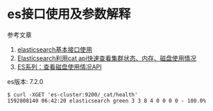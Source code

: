 # es接口使用及参数解释

参考文章

1. [elasticsearch基本接口使用](https://www.cnblogs.com/lichunke/p/9836288.html)
2. [Elasticsearch利用cat api快速查看集群状态、内存、磁盘使用情况](https://www.cnblogs.com/yangwenbo214/p/9832516.html)
3. [ES系列：查看磁盘使用情况API](https://blog.csdn.net/VIP099/article/details/106366421)

es版本: 7.2.0

```log
$ curl -XGET 'es-cluster:9200/_cat/health'
1592808140 06:42:20 elasticsearch green 3 3 8 4 0 0 0 0 - 100.0%
```
